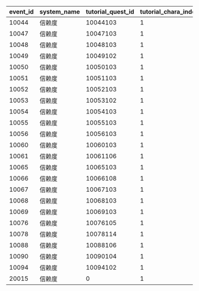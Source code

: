 |event_id|system_name|tutorial_quest_id|tutorial_chara_index|tutorial_story_id|
| --- | --- | --- | --- | --- |
|10044|信赖度|10044103|1|6044101|
|10047|信赖度|10047103|1|6023101|
|10048|信赖度|10048103|1|6048101|
|10049|信赖度|10049102|1|6025101|
|10050|信赖度|10050103|1|6050106|
|10051|信赖度|10051103|1|6027101|
|10052|信赖度|10052103|1|6052101|
|10053|信赖度|10053102|1|6017101|
|10054|信赖度|10054103|1|6054101|
|10055|信赖度|10055103|1|6029201|
|10056|信赖度|10056103|1|6056101|
|10060|信赖度|10060103|1|6033201|
|10061|信赖度|10061106|1|6061101|
|10065|信赖度|10065103|1|6038101|
|10066|信赖度|10066108|1|6066101|
|10067|信赖度|10067103|1|6040101|
|10068|信赖度|10068103|1|6068101|
|10069|信赖度|10069103|1|6042101|
|10076|信赖度|10076105|1|6076101|
|10078|信赖度|10078114|1|6078101|
|10088|信赖度|10088106|1|6088201|
|10090|信赖度|10090104|1|6090101|
|10094|信赖度|10094102|1|6094101|
|20015|信赖度|0|1|0|